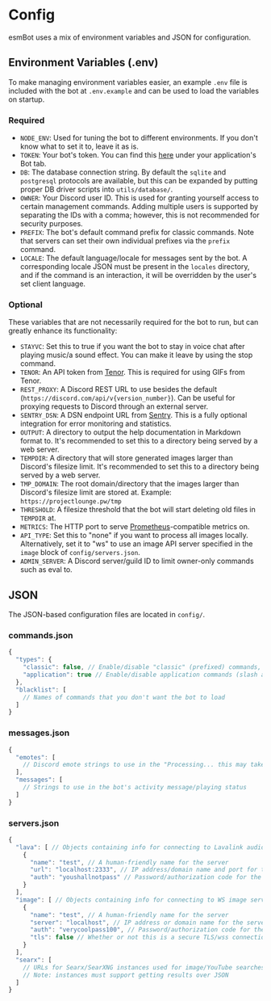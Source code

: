 # Config
esmBot uses a mix of environment variables and JSON for configuration.

## Environment Variables (.env)
To make managing environment variables easier, an example `.env` file is included with the bot at `.env.example` and can be used to load the variables on startup.

### Required
- `NODE_ENV`: Used for tuning the bot to different environments. If you don't know what to set it to, leave it as is.
- `TOKEN`: Your bot's token. You can find this [here](https://discord.com/developers/applications) under your application's Bot tab.
- `DB`: The database connection string. By default the `sqlite` and `postgresql` protocols are available, but this can be expanded by putting proper DB driver scripts into `utils/database/`.
- `OWNER`: Your Discord user ID. This is used for granting yourself access to certain management commands. Adding multiple users is supported by separating the IDs with a comma; however, this is not recommended for security purposes.
- `PREFIX`: The bot's default command prefix for classic commands. Note that servers can set their own individual prefixes via the `prefix` command.
- `LOCALE`: The default language/locale for messages sent by the bot. A corresponding locale JSON must be present in the `locales` directory, and if the command is an interaction, it will be overridden by the user's set client language.

### Optional
These variables that are not necessarily required for the bot to run, but can greatly enhance its functionality:

- `STAYVC`: Set this to true if you want the bot to stay in voice chat after playing music/a sound effect. You can make it leave by using the stop command.
- `TENOR`: An API token from [Tenor](https://tenor.com/gifapi). This is required for using GIFs from Tenor.
- `REST_PROXY`: A Discord REST URL to use besides the default (`https://discord.com/api/v{version_number}`). Can be useful for proxying requests to Discord through an external server.
- `SENTRY_DSN`: A DSN endpoint URL from [Sentry](https://sentry.io). This is a fully optional integration for error monitoring and statistics.
- `OUTPUT`: A directory to output the help documentation in Markdown format to. It's recommended to set this to a directory being served by a web server.
- `TEMPDIR`: A directory that will store generated images larger than Discord's filesize limit. It's recommended to set this to a directory being served by a web server.
- `TMP_DOMAIN`: The root domain/directory that the images larger than Discord's filesize limit are stored at. Example: `https://projectlounge.pw/tmp`
- `THRESHOLD`: A filesize threshold that the bot will start deleting old files in `TEMPDIR` at.
- `METRICS`: The HTTP port to serve [Prometheus](https://prometheus.io/)-compatible metrics on.
- `API_TYPE`: Set this to "none" if you want to process all images locally. Alternatively, set it to "ws" to use an image API server specified in the `image` block of `config/servers.json`.
- `ADMIN_SERVER`: A Discord server/guild ID to limit owner-only commands such as eval to.

## JSON
The JSON-based configuration files are located in `config/`.

### commands.json
```js
{
  "types": {
    "classic": false, // Enable/disable "classic" (prefixed) commands, note that classic commands in direct messages will still work
    "application": true // Enable/disable application commands (slash and context menu commands)
  },
  "blacklist": [
    // Names of commands that you don't want the bot to load
  ]
}
```

### messages.json
```js
{
  "emotes": [
    // Discord emote strings to use in the "Processing... this may take a while" messages, e.g. "<a:processing:818243325891051581>" or "⚙️"
  ],
  "messages": [
    // Strings to use in the bot's activity message/playing status
  ]
}
```

### servers.json
```js
{
  "lava": [ // Objects containing info for connecting to Lavalink audio server(s)
    {
      "name": "test", // A human-friendly name for the server
      "url": "localhost:2333", // IP address/domain name and port for the server
      "auth": "youshallnotpass" // Password/authorization code for the server
    }
  ],
  "image": [ // Objects containing info for connecting to WS image server(s)
    {
      "name": "test", // A human-friendly name for the server
      "server": "localhost", // IP address or domain name for the server
      "auth": "verycoolpass100", // Password/authorization code for the server
      "tls": false // Whether or not this is a secure TLS/wss connection
    }
  ],
  "searx": [
    // URLs for Searx/SearXNG instances used for image/YouTube searches, e.g. "https://searx.projectlounge.pw"
    // Note: instances must support getting results over JSON
  ]
}
```
